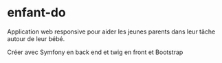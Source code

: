 # enfant-do

Application web responsive pour aider les jeunes parents dans leur tâche autour de leur bébé.

Créer avec Symfony en back end et twig en front et Bootstrap

